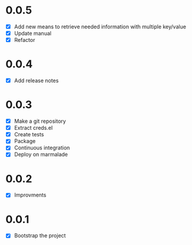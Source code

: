# 0.0.5

- [X] Add new means to retrieve needed information with multiple key/value
- [X] Update manual
- [X] Refactor

# 0.0.4

- [X] Add release notes

# 0.0.3

- [X] Make a git repository
- [X] Extract creds.el
- [X] Create tests
- [X] Package
- [X] Continuous integration
- [X] Deploy on marmalade

# 0.0.2

- [X] Improvments

# 0.0.1

- [X] Bootstrap the project
